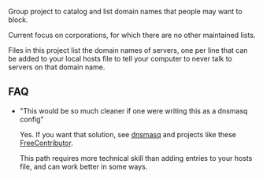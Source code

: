 Group project to catalog and list domain names that people may want to block.  

Current focus on corporations, for which there are no other maintained lists.

Files in this project list the domain names of servers, one per line that can be added to your local hosts file to tell your computer to never talk to servers on that domain name.


## FAQ

* "This would be so much cleaner if one were writing this as a dnsmasq config"

  Yes.  If you want that solution, see [dnsmasq](http://www.thekelleys.org.uk/dnsmasq/doc.html)
  and projects like these [FreeContributor](https://github.com/tbds/FreeContributor).

  This path requires more technical skill than adding entries to your hosts file, 
  and can work better in some ways.
